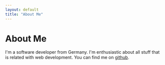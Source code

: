 ```yaml
---
layout: default
title: "About Me"
---
```

<h1 class="title">About Me</h1>
<p>I'm a software developer from Germany. I'm enthusiastic about all stuff that is
  related with web development. You can find me on
  <a href="http://github.com/arthurschreiber">github</a>.</p>